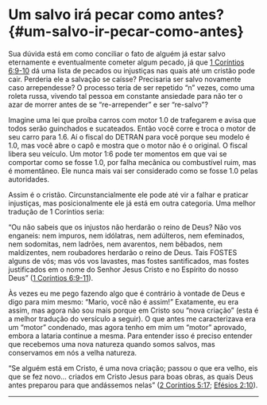 # Um salvo irá pecar como antes? {#um-salvo-ir-pecar-como-antes}

Sua dúvida está em como conciliar o fato de alguém já estar salvo eternamente e eventualmente cometer algum pecado, já que [1 Coríntios 6:9-10](http://bibliaonline.com.br/acf/1co/6/9-10) dá uma lista de pecados ou injustiças nas quais até um cristão pode cair. Perderia ele a salvação se caísse? Precisaria ser salvo novamente caso arrependesse? O processo teria de ser repetido “n” vezes, como uma roleta russa, vivendo tal pessoa em constante ansiedade para não ter o azar de morrer antes de se “re-arrepender” e ser “re-salvo”?

Imagine uma lei que proíba carros com motor 1.0 de trafegarem e avisa que todos serão guinchados e sucateados. Então você corre e troca o motor de seu carro para 1.6\. Aí o fiscal do DETRAN para você porque seu modelo é 1.0, mas você abre o capô e mostra que o motor não é o original. O fiscal libera seu veículo. Um motor 1:6 pode ter momentos em que vai se comportar como se fosse 1.0, por falha mecânica ou combustível ruim, mas é momentâneo. Ele nunca mais vai ser considerado como se fosse 1.0 pelas autoridades.

Assim é o cristão. Circunstancialmente ele pode até vir a falhar e praticar injustiças, mas posicionalmente ele já está em outra categoria. Uma melhor tradução de 1 Coríntios seria:

“Ou não sabeis que os injustos não herdarão o reino de Deus? Não vos enganeis: nem impuros, nem idólatras, nem adúlteros, nem efeminados, nem sodomitas, nem ladrões, nem avarentos, nem bêbados, nem maldizentes, nem roubadores herdarão o reino de Deus. Tais FOSTES alguns de vós; mas vós vos lavastes, mas fostes santificados, mas fostes justificados em o nome do Senhor Jesus Cristo e no Espírito do nosso Deus” ([1 Coríntios 6:9-11](http://bibliaonline.com.br/acf/1co/6/9-11)).

Às vezes eu me pego fazendo algo que é contrário à vontade de Deus e digo para mim mesmo: “Mario, você não é assim!” Exatamente, eu era assim, mas agora não sou mais porque em Cristo sou “nova criação” (esta é a melhor tradução do versículo a seguir). O que antes me caracterizava era um “motor” condenado, mas agora tenho em mim um “motor” aprovado, embora a lataria continue a mesma. Para entender isso é preciso entender que recebemos uma nova natureza quando somos salvos, mas conservamos em nós a velha natureza.

“Se alguém está em Cristo, é uma nova criação; passou o que era velho, eis que se fez novo... criados em Cristo Jesus para boas obras, as quais Deus antes preparou para que andássemos nelas” ([2 Coríntios 5:17](http://bibliaonline.com.br/acf/2co/5/17); [Efésios 2:10](http://bibliaonline.com.br/acf/ef/2/10)).

*****